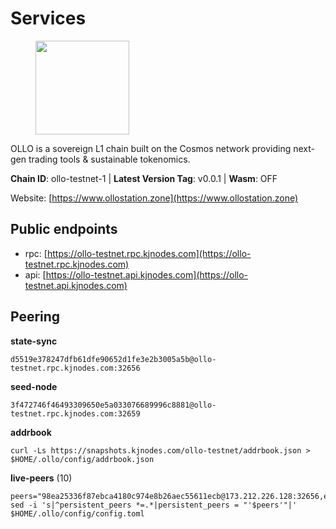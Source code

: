 # Services

<figure><img src="https://raw.githubusercontent.com/kj89/testnet_manuals/main/pingpub/logos/ollo.png" width="150" alt=""><figcaption></figcaption></figure>

OLLO is a sovereign L1 chain built on the Cosmos network providing  next-gen trading tools & sustainable tokenomics.

**Chain ID**: ollo-testnet-1 | **Latest Version Tag**: v0.0.1 | **Wasm**: OFF

Website: [https://www.ollostation.zone](https://www.ollostation.zone)


## Public endpoints

* rpc: [https://ollo-testnet.rpc.kjnodes.com](https://ollo-testnet.rpc.kjnodes.com)
* api: [https://ollo-testnet.api.kjnodes.com](https://ollo-testnet.api.kjnodes.com)

## Peering

**state-sync**

```
d5519e378247dfb61dfe90652d1fe3e2b3005a5b@ollo-testnet.rpc.kjnodes.com:32656
```

**seed-node**

```
3f472746f46493309650e5a033076689996c8881@ollo-testnet.rpc.kjnodes.com:32659
```

**addrbook**
```
curl -Ls https://snapshots.kjnodes.com/ollo-testnet/addrbook.json > $HOME/.ollo/config/addrbook.json
```

**live-peers** (10)
```
peers="98ea25336f87ebca4180c974e8b26aec55611ecb@173.212.226.128:32656,ea21f774b9a4c170a7fe4685074eef5fde7db193@116.202.236.115:22046,ee0e8fabb1b7d0511a2733b62ac68a7919896c5a@212.8.240.13:32656,ad204b3422acb2e9a364941e540c99203ec22c5c@212.23.222.93:26656,d5519e378247dfb61dfe90652d1fe3e2b3005a5b@65.109.68.190:32656,56bd2e7676dc6153c044701057977c6f0475b847@38.242.150.136:32656,ed38d885d068a963b0bc3986bb69680c34757a40@135.181.83.157:26656,b1fe199b7ac2a7714c5d21524bb87810a2be94fb@135.181.178.53:32656,59fa5f6b273ea8ffb519f7bf71e329289dd2dbd7@161.97.122.177:26656,c666b49c7a2b30d3c03152c9678b099247596f95@95.217.16.89:26656"
sed -i 's|^persistent_peers *=.*|persistent_peers = "'$peers'"|' $HOME/.ollo/config/config.toml
```
